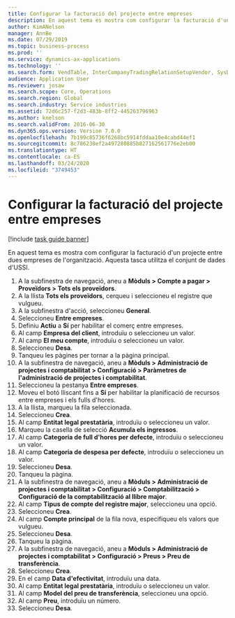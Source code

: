 ```yaml
---
title: Configurar la facturació del projecte entre empreses
description: En aquest tema es mostra com configurar la facturació d'un projecte entre dues empreses de l'organització.
author: KimANelson
manager: AnnBe
ms.date: 07/29/2019
ms.topic: business-process
ms.prod: ''
ms.service: dynamics-ax-applications
ms.technology: ''
ms.search.form: VendTable, InterCompanyTradingRelationSetupVendor, SysDataAreaSelectLookup, ProjParameters, ProjPosting, ProjTransferPrice
audience: Application User
ms.reviewer: josaw
ms.search.scope: Core, Operations
ms.search.region: Global
ms.search.industry: Service industries
ms.assetid: 72d6c257-f2d3-483b-8ff2-445263796963
ms.author: knelson
ms.search.validFrom: 2016-06-30
ms.dyn365.ops.version: Version 7.0.0
ms.openlocfilehash: 7b199c85736f6268bc5914fddaa10e4cabd44ef1
ms.sourcegitcommit: 8c786230ef2a497280885b827162561776e2eb00
ms.translationtype: HT
ms.contentlocale: ca-ES
ms.lasthandoff: 03/24/2020
ms.locfileid: "3749453"
---
```

# <a name="configure-intercompany-project-invoicing"></a>Configurar la facturació del projecte entre empreses

[!include [task guide banner](../../includes/task-guide-banner.md)]

En aquest tema es mostra com configurar la facturació d'un projecte entre dues empreses de l'organització. Aquesta tasca utilitza el conjunt de dades d'USSI.

1. A la subfinestra de navegació, aneu a **Mòduls > Compte a pagar > Proveïdors > Tots els proveïdors**.
2. A la llista **Tots els proveïdors**, cerqueu i seleccioneu el registre que vulgueu.
3. A la subfinestra d'acció, seleccioneu **General**.
4. Seleccioneu **Entre empreses**.
5. Definiu **Actiu** a **Sí** per habilitar el comerç entre empreses.
6. Al camp **Empresa del client**, introduïu o seleccioneu un valor.
7. Al camp **El meu compte**, introduïu o seleccioneu un valor.
8. Seleccioneu **Desa**.
9. Tanqueu les pàgines per tornar a la pàgina principal.
10. A la subfinestra de navegació, aneu a **Mòduls > Administració de projectes i comptabilitat > Configuració > Paràmetres de l'administració de projectes i comptabilitat**.
11. Seleccioneu la pestanya **Entre empreses**.
12. Moveu el botó lliscant fins a **Sí** per habilitar la planificació de recursos entre empreses i els fulls d'hores.
13. A la llista, marqueu la fila seleccionada.
14. Seleccioneu **Crea**.
15. Al camp **Entitat legal prestatària**, introduïu o seleccioneu un valor.
16. Marqueu la casella de selecció **Acumula els ingressos**.
17. Al camp **Categoria de full d'hores per defecte**, introduïu o seleccioneu un valor.
18. Al camp **Categoria de despesa per defecte**, introduïu o seleccioneu un valor.
19. Seleccioneu **Desa**.
20. Tanqueu la pàgina.
21. A la subfinestra de navegació, aneu a **Mòduls > Administració de projectes i comptabilitat > Configuració > Comptabilització > Configuració de la comptabilització al llibre major**.
22. Al camp **Tipus de compte del registre major**, seleccioneu una opció.
23. Seleccioneu **Crea**.
24. Al camp **Compte principal** de la fila nova, especifiqueu els valors que vulgueu.
25. Seleccioneu **Desa**.
26. Tanqueu la pàgina.
27. A la subfinestra de navegació, aneu a **Mòduls > Administració de projectes i comptabilitat > Configuració > Preus > Preu de transferència**.
28. Seleccioneu **Crea**.
29. En el camp **Data d'efectivitat**, introduïu una data.
30. Al camp **Entitat legal prestatària**, introduïu o seleccioneu un valor.
31. Al camp **Model del preu de transferència**, seleccioneu una opció.
32. Al camp **Preu**, introduïu un número.
33. Seleccioneu **Desa**.


